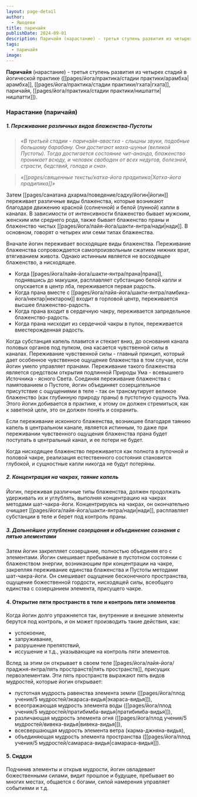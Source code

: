 ```yaml
---
layout: page-detail
author:
  - Яшодеви
title: паричайя
publishDate: 2024-09-01
description: Паричайя (нарастание) - третья ступень развития из четырех стадий в йогической практике.
tags:
  - паричайя
image:
---
```

**Паричайя** (нарастание) - третья ступень развития из четырех стадий в йогической практике ([[pages/йога/практика/стадии практики/арамбха|арамбха]], [[pages/йога/практика/стадии практики/гхата|гхата]], паричайя, [[pages/йога/практика/стадии практики/нишпатти|нишпатти]]).

### Нарастание (паричайя) 

##### 1. Переживание различных видов блаженства-Пустоты 

>*«В третьей стадии - паричайя-авастха - слышны звуки, подобные большому барабану. Они достигают маха-шуньи (великой Пустоты). Тогда достигается состояние чит-ананда, блаженство проникает всюду, и человек свободен от всех недугов, болезней, страсти, бедствий, голода и сна».*

>*«[[pages/священные тексты/хатха-йога прадипика|Хатха-йога прадипика]]»*

Затем [[pages/санатана дхарма/поведение/садху/йогин|йогин]] переживает различные виды блаженства, которые возникают благодаря движению красной (солнечной) и белой (лунной) капли в каналах. В зависимости от интенсивности блаженство бывает мужским, женским или среднего рода, также бывает блаженство праны и блаженство чистых [[pages/йога/лайя-йога/шакти-янтра/нади|нади]]. В основном, говорят о четырех или семи типах блаженства. 

Вначале йогин переживает восходящие виды блаженства. Переживание блаженства сопровождается самопроизвольным сжатием нижних врат, втягиванием живота. Однако истинным является не восходящее блаженство, а нисходящее. 

- Когда [[pages/йога/лайя-йога/шакти-янтра/прана|прана]], поднявшись до макушки, расплавляет субстанцию белой капли и опускается в центр лба, переживается первая радость. 
- Когда прана вместе с [[pages/йога/лайя-йога/шакти-янтра/ламбика-йога/нектар|нектаром]] входит в горловой центр, переживается высшее блаженство-радость. 
- Когда прана входит в сердечную чакру, переживается запредельное блаженство-радость. 
- Когда прана нисходит из сердечной чакры в пупок, переживается вместерожденная радость. 

Когда субстанция капель плавится и стекает вниз, до основания канала половых органов под пупком, она касается чувственной силы в каналах. Переживание чувственной силы - главный принцип, который дает особенное чувственное ощущение блаженства в том случае, если йогин умело управляет пранами. Переживание такого блаженства является средством открытия подлинной Природы Ума - всевышнего Источника - ясного Света. Соединяя переживание блаженства с памятованием о Пустоте, йогин объединяет созерцательное присутствие с ощущениями в теле - так он трансмутирует великое блаженство (как глубинную природу праны) в пустотную сущность Ума. Этого йогин добивается в практике, к этому он должен стремиться, как к заветной цели, это он должен понять и сохранить. 

Если переживание исконного блаженства, возникшее благодаря таянию капель в центральном канале, является истинным, то даже при переживании чувственного ощущения блаженства прана будет поступать в центральный канал, и ее потери не будет. 

Когда нисходящее блаженство переживается как полнота в пупочной и половой чакре, реализация естественного состояния становится глубокой, и сущностные капли никогда не будут потеряны. 

##### 2. Концентрация на чакрах, таяние капель 

Йогин, переживая различные типы блаженства, должен продолжать удерживать их и углублять, выполняя концентрацию на чакрах методами шат-чакра-йоги. Концентрируясь на чакрах, он окончательно очищает [[pages/йога/лайя-йога/шакти-янтра/нади|нади]], расплавляет субстанции в теле и берет под контроль праны. 

##### 3. Дальнейшее углубление созерцания и объединение сознания с пятью элементами 

Затем йогин закрепляет созерцание, полностью объединяя его с элементами. Йогин смешивает пребывание в пустотном состоянии с блаженством энергии, возникающим при концентрации на чакре, закрепляя переживание единства блаженства и Пустоты методами шат-чакра-йоги. Он смешивает ощущение бесконечного пространства, ощущение божественной гордости, нисходящей силы, всеобщего единства с созерцанием элемента, присущего чакре. 

#### 4. Открытие пяти пространств в теле и контроль пяти элементов 

Когда йогин долго упражняется так, внутренние и внешние элементы берутся под контроль, и он может производить такие действия, как: 

- успокоение, 
- запруживание, 
- разрушение препятствий, 
- иссушение и т.д., 
указывающие на контроль пяти элементов. 

Вслед за этим он открывает в своем теле [[pages/йога/лайя-йога/праджня-янтра/пять пространств|пять пространств]], присущих первоэлементам. Эти пять пространств выражают пять видов мудростей, которые йогин открывает: 

- пустотная мудрость равенства элемента земли ([[pages/йога/плод учения/5 мудростей/экараса-видья|экараса-видья]]), 
- всеотражающая мудрость элемента воды ([[pages/йога/плод учения/5 мудростей/пратибимба-видья|пратибимба-видья]]), 
- различающая мудрость элемента огня ([[pages/йога/плод учения/5 мудростей/вивека-видья|вивека-видья]]), 
- всесвершающая мудрость элемента ветра (карма-джняна-видья), 
- объединяющая мудрость элемента пространства ([[pages/йога/плод учения/5 мудростей/самараса-видья|самараса-видья]]). 

#### 5. Сиддхи 

Подчинив элементы и открыв мудрости, йогин овладевает божественными силами, видит прошлое и будущее, пребывает во многих местах, общается с богами, силой намерения управляет событиями и т.д. 
